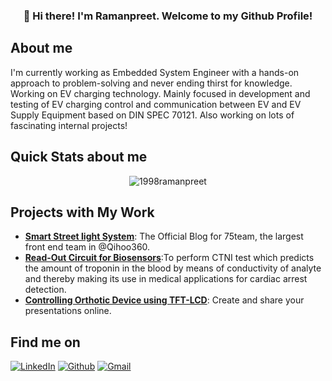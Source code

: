 
<h3 align="center">👋 Hi there! I'm Ramanpreet. Welcome to my Github Profile!</h3>


## About me
I'm currently working as Embedded System Engineer with a hands-on approach to problem-solving and never ending thirst for knowledge. <br> Working on EV charging technology. Mainly focused in development and testing of EV charging control and communication between EV and EV Supply Equipment based on DIN SPEC 70121. Also working on lots of fascinating internal projects!
  
## Quick Stats about me

<p align="center"><img src="https://github-readme-stats.vercel.app/api?username=1998ramanpreet&show_icons=true&theme=dracula" alt="1998ramanpreet" /></p>

## Projects with My Work

- [**Smart Street light System**](https://github.com/1998ramanpreet/Smart-Street-Light-System): The Official Blog for 75team, the largest front end team in @Qihoo360.
- [**Read-Out Circuit for Biosensors**](https://github.com/1998ramanpreet/Read-Out-Circuit-for-Biosensors):To perform CTNI test which predicts the amount of troponin in the blood by means of conductivity of analyte and thereby making its use in medical applications for cardiac arrest detection.
- [**Controlling Orthotic Device using TFT-LCD**](https://github.com/1998ramanpreet/Controlling-Orthotic-Device-using-TFT-LCD): Create and share your presentations online.

## Find me on

<p>  <a 
href="http://www.linkedin.com/in/ramanpreet-kaur-a90b30189" target="_blank"><img alt="LinkedIn" 
src="https://img.shields.io/badge/LinkedIn-0077B5?style=for-the-badge&logo=linkedin&logoColor=white" /></a> <a 
href="https://github.com/1998ramanpreet" target="_blank"><img alt="Github" 
src="https://img.shields.io/badge/GitHub-100000?style=for-the-badge&logo=github&logoColor=white" /></a> <a 
href="mailto:1998ramanpreet@gmail.com" target="_blank"><img alt="Gmail" 
src="https://img.shields.io/badge/Gmail-D14836?style=for-the-badge&logo=gmail&logoColor=white" /></a>
</p>


  

